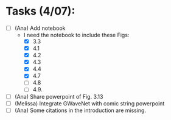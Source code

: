 # Tasks (4/07):

- [ ]  (Ana) Add notebook
    - I need the notebook to include these Figs:
        - [X] 3.3
        - [X] 4.1
        - [X] 4.2
        - [X] 4.3
        - [X] 4.4
        - [X] 4.7
        - [ ] 4.8
        - [ ] 4.9.
- [ ]  (Ana) Share powerpoint of Fig. 3.13
- [ ]  (Melissa) Integrate GWaveNet with comic string powerpoint
- [ ]  (Ana) Some citations in the introduction are missing.
